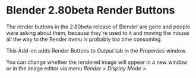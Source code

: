 # Blender 2.80beta Render Buttons
The render buttons in the 2.80beta release of Blender are gone and people were asking about them, because they're used to it and moving the mouse all the way to the Render menu is probably too time consuming.

This Add-on adds Render Buttons to *Output* tab in the *Properties* window.

You can change whether the rendered image will appear in a new window or in the image editor via menu *Render > Display Mode >*.
